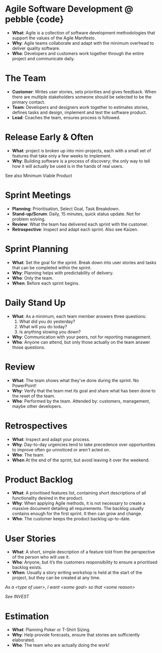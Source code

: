 Agile Software Development @ pebble {code}
==========================================

* **What**: Agile is a collection of software development methodologies that support the values of the Agile Manifesto.
* **Why**: Agile teams collaborate and adapt with the minimum overhead to deliver quality software.
* **Who**: Developers and customers work together through the entire project and communicate daily.

The Team
========
* **Customer**: Writes user stories, sets priorities and gives feedback. When there are multiple stakeholders someone should be selected to be the primary contact.
* **Team**: Developers and designers work together to estimates stories, defines tasks and design, implement and test the software product.
* **Lead**: Coaches the team, ensures process is followed.

Release Early & Often
=====================

* **What**: project is broken up into mini-projects, each with a small set of features that take only a few weeks to implement.
* **Why**: Building software is a process of discovery; the only way to tell how it will actually be used is in the hands of real users. 

See also Minimum Viable Product

Sprint Meetings
===============
* **Planning**: Prioritisation, Select Goal, Task Breakdown.
* **Stand-up/Scrum**: Daily, 15 minutes, quick status update. Not for problem solving. 
* **Review**: What the team has delivered each sprint with the customer. 
* **Retrospective**: Inspect and adapt each sprint. Also see Kaizen. 

Sprint Planning
===============
* **What**: Set the goal for the sprint. Break down into user stories and tasks that can be completed within the sprint.
* **Why**: Planning helps with predictability of delivery.
* **Who**: Only the team.
* **When**: Before each sprint begins.

Daily Stand Up
==============
* **What**: As a minimum, each team member answers three questions:
  1. What did you do yesterday?
  2. What will you do today?
  3. Is anything slowing you down?
* **Why**: Communication with your peers, not for reporting management.
* **Who**: Anyone can attend, but only those actually on the team answer those questions.

Review
======
* **What**: The team shows what they’ve done during the sprint. No PowerPoint!
* **Why**: Verify that the team met its goal and share what has been done to the reset of the team.
* **Who**: Performed by the team. Attended by: customers, management, maybe other developers.

Retrospectives
==============
* **What**: Inspect and adapt your process.
* **Why**: Day-to-day urgencies tend to take precedence over opportunities to improve often go unnoticed or aren't acted on.
* **Who**: The team.
* **When** At the end of the sprint, but avoid leaving it over the weekend.

Product Backlog
=============== 
* **What**: A prioritised features list, containing short descriptions of all functionality desired in the product.
* **Why**: When applying Agile methods, it is not necessary to create a massive document detailing all requirements. The backlog usually contains enough for the first sprint. It then can grow and change.
* **Who**: The customer keeps the product backlog up-to-date.

User Stories
============
* **What**: A short, simple description of a feature told from the perspective of the person who will use it.
* **Who**: Anyone, but it’s the customers responsibility to ensure a prioritised backlog exists.
* **When**: Usually a story writing workshop is held at the start of the project, but they can be created at any time.

*As a &lt;type of user&gt;, I want &lt;some goal&gt; so that &lt;some reason&gt;*

*See INVEST*

Estimation
==========
* **What**: Planning Poker or T-Shirt Sizing.
* **Why**: Help provide forecasts, ensure that stories are sufficiently elaborated.
* **Who**: The team who are actually doing the work!
